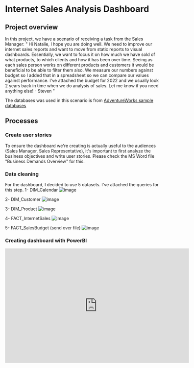 # Internet Sales Analysis Dashboard

## Project overview

In this project, we have a scenario of receiving a task from the Sales Manager:
  " Hi Natalie, I hope you are doing well. We need to improve our internet sales reports and want to move from static reports to visual dashboards. Essentially, we want to focus it on how much we have sold of what products, to which clients and how it has been over time. Seeing as each sales person works on different products and customers it would be beneficial to be able to filter them also. We measure our numbers against budget so I added that in a spreadsheet so we can compare our values against performance. I've attached the budget for 2022 and we usually look 2 years back in time when we do analysis of sales. Let me know if you need anything else! - Steven "
    
The databases was used in this scenario is from [AdventureWorks sample databases](https://learn.microsoft.com/en-us/sql/samples/adventureworks-install-configure?view=sql-server-ver15&tabs=ssms)

## Processes

### Create user stories

To ensure the dashboard we're creating is actually useful to the audiences (Sales Manager, Sales Representative), it's important to first analyze the business objectives and write user stories. Please check the MS Word file "Business Demands Overview" for this.

### Data cleaning

For the dashboard, I decided to use 5 datasets. I've attached the queries for this step.
  1- DIM_Calendar
  ![image](https://user-images.githubusercontent.com/113878177/200687130-ffd41d77-7fc3-4516-b9a0-ada57c3ea394.png)
  
  2- DIM_Customer
  ![image](https://user-images.githubusercontent.com/113878177/200687603-159d4220-3467-458e-b825-dfa4a458b7d3.png)
  
  3- DIM_Product
  ![image](https://user-images.githubusercontent.com/113878177/200687932-890440a9-7128-4912-83de-e91c8bd66bbc.png)
  
  4- FACT_InternetSales
  ![image](https://user-images.githubusercontent.com/113878177/200688036-b3431228-c11f-4f6c-9a65-464e0ab78c03.png)

  5- FACT_SalesBudget (send over file)
  ![image](https://user-images.githubusercontent.com/113878177/200688503-7045984d-633c-4fad-ac7b-dd158556a890.png)
  
 ### Creating dashboard with PowerBI
 
 <iframe title="Sales Analysis" width="600" height="373.5" src="https://app.powerbi.com/view?r=eyJrIjoiOTE0MDU2YzctYTNiZi00NmUwLTgwOGEtZmU1YzM5YzhmNjA5IiwidCI6IjM1NDMyZDE1LTZjMGYtNDVhZS1iYzg5LTMzOGIwMGJlYmJiYSIsImMiOjh9&pageName=ReportSection" frameborder="0" allowFullScreen="true"></iframe>




